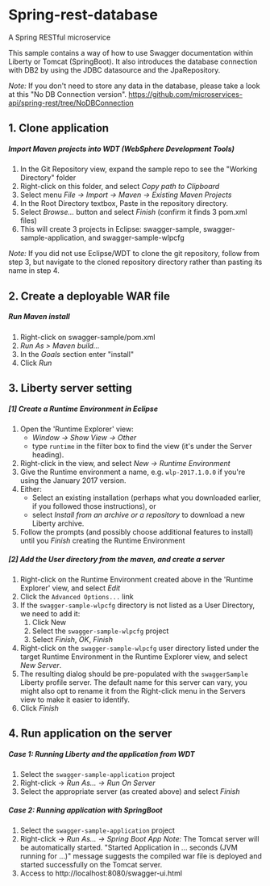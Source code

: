 # Spring-rest-database
A Spring RESTful microservice

This sample contains a way of how to use Swagger documentation within Liberty or Tomcat (SpringBoot).
It also introduces the database connection with DB2 by using the JDBC datasource and the JpaRepository.

*Note:* If you don't need to store any data in the database, please take a look at this "No DB Connection version".
https://github.com/microservices-api/spring-rest/tree/NoDBConnection

## 1. Clone application
#####  Import Maven projects into WDT (WebSphere Development Tools)
1.  In the Git Repository view, expand the sample repo to see the "Working Directory" folder
2.  Right-click on this folder, and select *Copy path to Clipboard*
3.  Select menu *File -> Import -> Maven -> Existing Maven Projects*
4.  In the Root Directory textbox, Paste in the repository directory.
5.  Select *Browse...* button and select *Finish* (confirm it finds 3 pom.xml files)
6.  This will create 3 projects in Eclipse: swagger-sample, swagger-sample-application, and swagger-sample-wlpcfg

*Note:* If you did not use Eclipse/WDT to clone the git repository, follow from step 3, but navigate to the cloned repository directory rather than pasting its name in step 4.

## 2. Create a deployable WAR file
#####  Run Maven install
1. Right-click on swagger-sample/pom.xml
2. *Run As > Maven build...*
3. In the *Goals* section enter "install"
4. Click *Run*


## 3. Liberty server setting
##### [1] Create a Runtime Environment in Eclipse
1. Open the 'Runtime Explorer' view:
    * *Window -> Show View -> Other*
    * type `runtime` in the filter box to find the view (it's under the Server heading).
2. Right-click in the view, and select *New -> Runtime Environment*
3. Give the Runtime environment a name, e.g. `wlp-2017.1.0.0` if you're using the January 2017 version.
4. Either:
    * Select an existing installation (perhaps what you downloaded earlier, if you followed those instructions), or
    * select *Install from an archive or a repository* to download a new Liberty archive.
5. Follow the prompts (and possibly choose additional features to install) until you *Finish* creating the Runtime Environment

##### [2] Add the User directory from the maven, and create a server
1. Right-click on the Runtime Environment created above in the 'Runtime Explorer' view, and select *Edit*
2. Click the `Advanced Options...` link
3. If the `swagger-sample-wlpcfg` directory is not listed as a User Directory, we need to add it:
    1. Click New
    2. Select the `swagger-sample-wlpcfg` project
    3. Select *Finish*, *OK*, *Finish*
4. Right-click on the `swagger-sample-wlpcfg` user directory listed under the target Runtime Environment in the Runtime Explorer view, and select *New Server*.
5. The resulting dialog should be pre-populated with the `swaggerSample` Liberty profile server.
   The default name for this server can vary, you might also opt to rename it from the Right-click menu in the Servers view to make it easier to identify.
6. Click *Finish*

## 4. Run application on the server
##### Case 1: Running Liberty and the application from WDT
1.  Select the `swagger-sample-application` project
2.  Right-click -> *Run As... -> Run On Server*
3.  Select the appropriate server (as created above) and select *Finish*

##### Case 2: Running application with SpringBoot
1.  Select the `swagger-sample-application` project
2.  Right-click -> *Run As... -> Spring Boot App*
*Note:* The Tomcat server will be automatically started.
"Started Application in ... seconds (JVM running for ...)" message suggests the compiled war file is deployed and started successfully on the Tomcat server.
3.  Access to http://localhost:8080/swagger-ui.html

